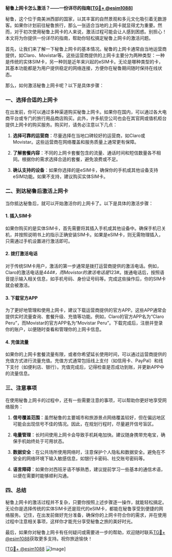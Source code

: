 **秘鲁上网卡怎么激活？——一份详尽的指南[[TG💪+ @esim1088](https://t.me/s/esim1088)]**

秘鲁，这个位于南美洲西部的国家，以其丰富的自然景观和多元文化吸引着无数游客。如果你计划前往秘鲁旅行，那么一张适合当地的上网卡就显得尤为重要。然而，对于初次使用秘鲁上网卡的人来说，激活过程可能会让人感到困惑。别担心！本文将为你提供一份详尽的指南，帮助你轻松搞定秘鲁上网卡的激活问题。

首先，让我们来了解一下秘鲁上网卡的基本情况。秘鲁的上网卡通常由当地运营商提供，如Claro、Movistar等。这些运营商提供的上网卡主要分为两种类型：一种是传统的实体SIM卡，另一种则是近年来兴起的eSIM卡。无论是哪种类型的卡，其基本功能都是为用户提供稳定的网络连接，方便你在秘鲁期间随时保持在线状态。

那么，如何激活秘鲁上网卡呢？以下是具体步骤：

### 一、选择合适的上网卡

在出发前，你可以通过多种渠道购买秘鲁上网卡。如果你在国内，可以通过各大电商平台或专门的旅行用品商店购买。此外，许多航空公司也会在其官网或值机柜台提供上网卡的购买服务。购买时，请务必注意以下几点：

1. **选择可靠的运营商**：尽量选择在当地口碑较好的运营商，如Claro或Movistar。这些运营商在网络覆盖和服务质量上通常更有保障。
   
2. **了解套餐内容**：不同的上网卡套餐包含的流量、通话时间和短信数量各不相同。根据你的需求选择合适的套餐，避免浪费或不足。

3. **确认支持的设备**：如果你选择的是eSIM卡，确保你的手机或其他设备支持eSIM功能。如果不支持，建议购买实体SIM卡。

### 二、到达秘鲁后激活上网卡

当你抵达秘鲁后，就可以开始激活你的上网卡了。以下是具体的激活步骤：

#### 1. 插入SIM卡

如果你购买的是实体SIM卡，首先需要将其插入手机或其他设备中。确保手机已关机，并按照说明书上的指示正确安装SIM卡。如果是eSIM卡，则无需物理插入，只需通过手机设置进行激活即可。

#### 2. 拨打激活电话

对于传统SIM卡用户，激活的第一步通常是拨打运营商提供的激活电话。例如，Claro的激活电话是*444#，而Movistar的激活电话是*123#。拨通电话后，按照语音提示输入相关信息，如手机号码、身份证号码等。完成这些操作后，你的SIM卡就会被激活。

#### 3. 下载官方APP

为了更好地管理和使用上网卡，建议下载运营商提供的官方APP。这些APP通常会提供实时流量查询、套餐升级、充值等功能。例如，Claro的官方APP名为“Claro Peru”，而Movistar的官方APP名为“Movistar Peru”。下载完成后，注册并登录你的账户，以便随时查看和管理你的上网卡信息。

#### 4. 充值流量

如果你的上网卡套餐流量有限，或者你希望延长使用时间，可以通过运营商提供的充值方式进行流量充值。充值方式通常包括线上支付（如信用卡、PayPal）和线下支付（如便利店、银行）。充值完成后，记得检查是否成功到账，并更新APP中的流量信息。

### 三、注意事项

在使用秘鲁上网卡的过程中，还有一些需要注意的事项，可以帮助你更好地享受网络服务：

1. **信号覆盖范围**：虽然秘鲁的主要城市和旅游景点网络覆盖较好，但在偏远地区可能会出现信号不佳的情况。因此，在规划行程时，尽量避开信号盲区。

2. **电量管理**：长时间使用上网卡会导致手机耗电加快。建议随身携带充电宝，确保手机始终处于可用状态。

3. **数据安全**：在公共场所使用网络时，注意保护个人隐私和数据安全。避免在不安全的网络环境下输入敏感信息，如银行卡密码、社交账号密码等。

4. **语言障碍**：如果你对西班牙语不够熟悉，建议提前学习一些基本的通信术语，以便在需要时能够顺利沟通。

### 四、总结

秘鲁上网卡的激活过程并不复杂，只要你按照上述步骤逐一操作，就能轻松搞定。无论你是选择传统的实体SIM卡还是现代的eSIM卡，都能在秘鲁享受到便捷的网络服务。记住，在出发前做好充分准备，确保你的上网卡符合你的需求，并在使用过程中注意相关事项，这样你才能充分享受秘鲁之旅的美好时光。

最后，如果你对秘鲁上网卡有任何疑问或需要进一步的帮助，欢迎随时联系[TG💪+ @esim1088](https://t.me/s/esim1088)获取更多支持。祝你旅途愉快！

[[TG💪+ @esim1088](https://t.me/s/esim1088) ![Image](https://i.postimg.cc/4NQfJmqS/Snipaste-2025-05-13-00-14-12.png)]